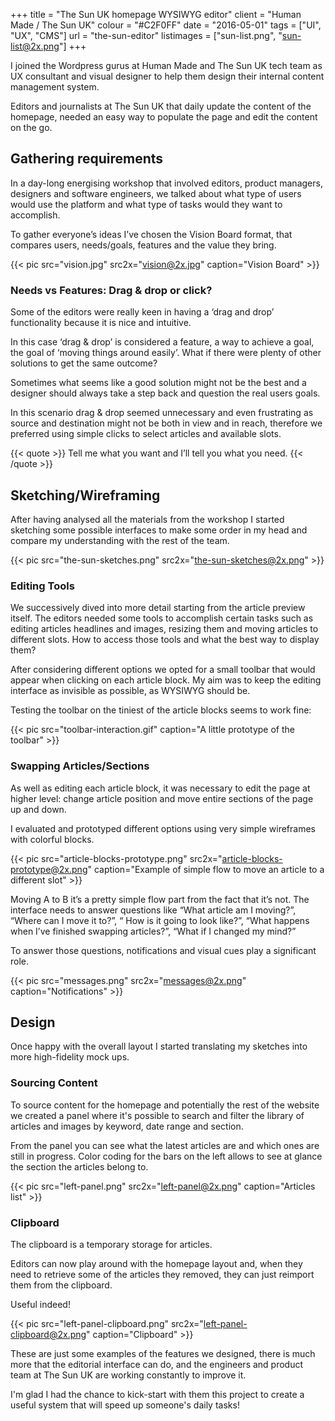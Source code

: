 +++
title = "The Sun UK homepage WYSIWYG editor"
client = "Human Made / The Sun UK"
colour = "#C2F0FF"
date = "2016-05-01"
tags = ["UI", "UX", "CMS"]
url = "the-sun-editor"
listimages = ["sun-list.png", "sun-list@2x.png"]
+++

I joined the Wordpress gurus at Human Made and The Sun UK tech team as UX consultant and visual designer to help them design their internal content management system.

Editors and journalists at The Sun UK that daily update the content of the homepage, needed an easy way to populate the page and edit the content on the go.  

## Gathering requirements

In a day-long energising workshop that involved editors, product managers, designers and software engineers, we talked about what type of users would use the platform and what type of tasks would they want to accomplish.

To gather everyone’s ideas I’ve chosen the Vision Board format, that compares users, needs/goals, features and the value they bring.

{{< pic src="vision.jpg" src2x="vision@2x.jpg" caption="Vision Board" >}}

### Needs vs Features: Drag & drop or click?

Some of the editors were really keen in having a ‘drag and drop’ functionality because it is nice and intuitive.

In this case ‘drag & drop’ is considered a feature, a way to achieve a goal, the goal of ‘moving things around easily’. What if there were plenty of other solutions to get the same outcome? 

Sometimes what seems like a good solution might not be the best and a designer should always take a step back and question the real users goals.

In this scenario drag & drop seemed unnecessary and even frustrating as source and destination might not be both in view and in reach, therefore we preferred using simple clicks to select articles and available slots.


{{< quote >}}
Tell me what you want and I’ll tell you what you need.
{{< /quote >}}

## Sketching/Wireframing

After having analysed all the materials from the workshop I started sketching some possible interfaces to make some order in my head and compare my understanding with the rest of the team.

{{< pic src="the-sun-sketches.png" src2x="the-sun-sketches@2x.png" >}}

### Editing Tools

We successively dived into more detail starting from the article preview itself. The editors needed some tools to accomplish certain tasks such as editing articles headlines and images, resizing them and moving articles to different slots. How to access those tools and what the best way to display them? 

After considering different options we opted for a small toolbar that would appear when clicking on each article block. My aim was to keep the editing interface as invisible as possible, as WYSIWYG should be.

Testing the toolbar on the tiniest of the article blocks seems to work fine:

{{< pic src="toolbar-interaction.gif" caption="A little prototype of the toolbar" >}}

### Swapping Articles/Sections

As well as editing each article block, it was necessary to edit the page at higher level: change article position and move entire sections of the page up and down.

I evaluated and prototyped different options using very simple wireframes with colorful blocks.

{{< pic src="article-blocks-prototype.png" src2x="article-blocks-prototype@2x.png" caption="Example of simple flow to move an article to a different slot" >}}

Moving A to B it’s a pretty simple flow part from the fact that it’s not. The interface needs to answer questions like “What article am I moving?”, “Where can I move it to?”, “ How is it going to look like?”, “What happens when I’ve finished swapping articles?”, “What if I changed my mind?”

To answer those questions, notifications and visual cues play a significant role.

{{< pic src="messages.png" src2x="messages@2x.png" caption="Notifications" >}}

## Design

Once happy with the overall layout I started translating my sketches into more high-fidelity mock ups. 

### Sourcing Content

To source content for the homepage and potentially the rest of the website we created a panel where it's possible to search and filter the library of articles and images by keyword, date range and section.

From the panel you can see what the latest articles are and which ones are still in progress. Color coding for the bars on the left allows to see at glance the section the articles belong to.

{{< pic src="left-panel.png" src2x="left-panel@2x.png" caption="Articles list" >}}


### Clipboard

The clipboard is a temporary storage for articles.

Editors can now play around with the homepage layout and, when they need to retrieve some of the articles they removed, they can just reimport them from the clipboard.

Useful indeed!

{{< pic src="left-panel-clipboard.png" src2x="left-panel-clipboard@2x.png" caption="Clipboard" >}}

These are just some examples of the features we designed, there is much more that the editorial interface can do, and the engineers and product team at The Sun UK are working constantly to improve it. 

I'm glad I had the chance to kick-start with them this project to create a useful system that will speed up someone's daily tasks!




























